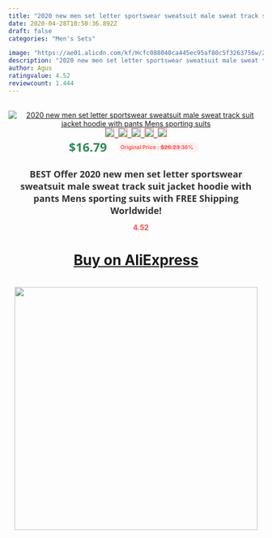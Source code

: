 ```yaml
---
title: "2020 new men set letter sportswear sweatsuit male sweat track suit jacket hoodie with pants Mens sporting suits"
date: 2020-04-28T10:50:36.892Z
draft: false
categories: "Men's Sets"

image: "https://ae01.alicdn.com/kf/Hcfc088040ca445ec95af80c5f3263756w/2020-new-men-set-letter-sportswear-sweatsuit-male-sweat-track-suit-jacket-hoodie-with-pants-Mens.png_220x220.png"
description: "2020 new men set letter sportswear sweatsuit male sweat track suit jacket hoodie with pants Mens sporting suits"
author: Agus
ratingvalue: 4.52
reviewcount: 1.444
---
```

<br>
<div style="text-align: center;">
<a href="https://s.click.aliexpress.com/e/_9RKcQ1" target="_blank" rel="nofollow noopener noreferrer"><img alt="2020 new men set letter sportswear sweatsuit male sweat track suit jacket hoodie with pants Mens sporting suits" class="magnifier-image" src="https://ae01.alicdn.com/kf/Hcfc088040ca445ec95af80c5f3263756w/2020-new-men-set-letter-sportswear-sweatsuit-male-sweat-track-suit-jacket-hoodie-with-pants-Mens.png_220x220.png_640x640.jpg">
<br>
<img style="border:1px solid salmon" src="https://ae01.alicdn.com/kf/Hcfc088040ca445ec95af80c5f3263756w/2020-new-men-set-letter-sportswear-sweatsuit-male-sweat-track-suit-jacket-hoodie-with-pants-Mens.png_120x120.jpg">&nbsp;&nbsp;<img style="border:1px solid salmon" src="https://ae01.alicdn.com/kf/H810478a46b4a40d4911a3fc8596a8c721/2020-new-men-set-letter-sportswear-sweatsuit-male-sweat-track-suit-jacket-hoodie-with-pants-Mens.png_120x120.jpg">&nbsp;&nbsp;<img style="border:1px solid salmon" src="https://ae01.alicdn.com/kf/Hcf84819431454f61992dbb088f9cf75c5/2020-new-men-set-letter-sportswear-sweatsuit-male-sweat-track-suit-jacket-hoodie-with-pants-Mens.png_120x120.jpg">&nbsp;&nbsp;<img style="border:1px solid salmon" src="https://ae01.alicdn.com/kf/H0dec8ed1a6f04c7a938c534e8dc0d3d2w/2020-new-men-set-letter-sportswear-sweatsuit-male-sweat-track-suit-jacket-hoodie-with-pants-Mens.png_120x120.jpg">&nbsp;&nbsp;<img style="border:1px solid salmon" src="https://ae01.alicdn.com/kf/Hf02ad8e3277248599ede03db256ef2deG/2020-new-men-set-letter-sportswear-sweatsuit-male-sweat-track-suit-jacket-hoodie-with-pants-Mens.png_120x120.jpg"></a></div><br0>
<div style="text-align: center;"><span style="background-color: white; border: 0px; box-sizing: border-box; color: seagreen; display: inline-block; font-family: &quot;open sans&quot; , &quot;arial&quot; , &quot;helvetica&quot; , sans-serif , &quot;heiti&quot;; font-size: 24px; font-stretch: inherit; font-weight: 700; line-height: inherit; margin: 0px 10px 0px 0px; padding: 0px; vertical-align: middle;">$16.79 </span>
<span style="background: rgb(255 , 241 , 241); border-radius: 3px; border: 0px; box-sizing: border-box; color: #ff4747; display: inline-block; font-family: inherit; font-size: 12px; font-stretch: inherit; font-style: inherit; font-variant: inherit; font-weight: 600; line-height: inherit; margin: 0px; padding: 2px 5px; transform: scale(0.9); vertical-align: middle;">Original Price : <b style="text-decoration: line-through;">$26.23 </b> 36%&nbsp;&nbsp;</span></div>
<h1 style="color: #333333; display: inline-block; font-family: &quot;open sans&quot; , &quot;arial&quot; , &quot;helvetica&quot; , sans-serif , &quot;heiti&quot;; font-size: 18px; font-stretch: inherit; font-weight: 700; text-align: center;">BEST Offer 2020 new men set letter sportswear sweatsuit male sweat track suit jacket hoodie with pants Mens sporting suits with FREE Shipping Worldwide!</h1>
<div style="color: #ff4747; text-align: center;">
<img src="https://4.bp.blogspot.com/-M0ZcTcb-5uY/XleCXlxnR4I/AAAAAAAAAEc/OrjgMkXV1oMQFaCRZj5HQwOCBcu3w1FegCPcBGAYYCw/s1600/star.png" style="height: 15px;">&nbsp;<b>4.52</b></div>
<div class="button_cont" align="center"><a class="buynow_a" href="https://s.click.aliexpress.com/e/_9RKcQ1" target="_blank" rel="nofollow noopener noreferrer"><H1>Buy on AliExpress</H1></a></div><br>
<div class="separator" style="clear: both; text-align: center;">
<img src="https://lh3.googleusercontent.com/-pTy5HemUv9M/XlePHvY0dAI/AAAAAAAAAE4/0nX5iRUoIWY8eMW9Dpxeirr157OZliDIgCLcBGAsYHQ/s1600/badge.gif" width="480">
</div>
